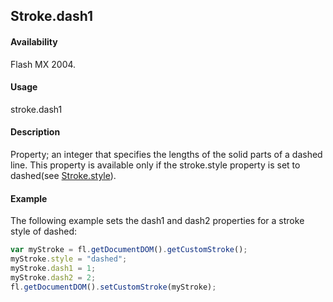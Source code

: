 ## Stroke.dash1

#### Availability

Flash MX 2004.

#### Usage

stroke.dash1

#### Description

Property; an integer that specifies the lengths of the solid parts of a dashed line. This property is available only if the stroke.style property is set to dashed(see [Stroke.style](../Stroke_object/Stroke20.md)).

#### Example

The following example sets the dash1 and dash2 properties for a stroke style of dashed:

```javascript
var myStroke = fl.getDocumentDOM().getCustomStroke();
myStroke.style = "dashed";
myStroke.dash1 = 1;
myStroke.dash2 = 2;
fl.getDocumentDOM().setCustomStroke(myStroke);
```
